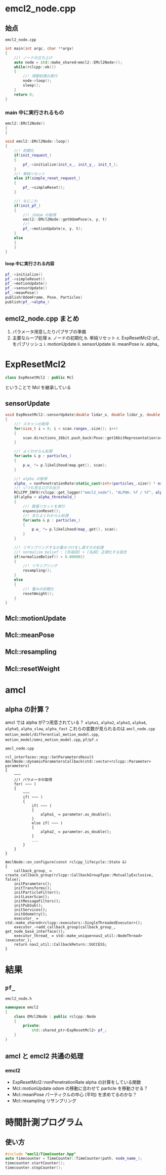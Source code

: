 # emcl2_node.cpp
## 始点
`emcl2_node.cpp`
``` C++
int main(int argc, char **argv)
{
    //! ノードの立ち上げ
    auto node = std::make_shared<emcl2::EMcl2Node>();
    while(rclcpp::ok())
    {
        //! 周期処理の実行
        node->loop();
        sleep();
    }
    return 0;
}
```

### main 中に実行されるもの
``` C++
emcl2::EMcl2Node()
{
}
```

``` C++
void emcl2::EMcl2Node::loop()
{
    //! 初期化
    if(init_request_)
    {
        pf_->initialize(init_x_, init_y_, init_t_);
    }
    //! 単純リセット
    else if(simple_reset_request_)
    {
        pf_->simpleReset();
    }

    //! なにこれ
    if(init_pf_)
    {
        //! /Odom の取得
        emcl2::EMcl2Node::getOdomPose(x, y, t)
        //! 
        pf_->motionUpdate(x, y, t);
    }
    else
    {
    }
}
```

#### loop 中に実行される内容
``` C++
pf_->initialize()
pf_->simpleReset()
pf_->motionUpdate()
pf_->sensorUpdate()
pf_->meanPose()
publish(OdomFrame, Pose, Particles)
publish(pf_->alpha_)
```

## emcl2_node.cpp まとめ
1. パラメータ用意したりパブサブの準備
2. 主要なループ処理
    a. ノードの初期化
    b. 単純リセット
    c. ExpResetMcl2::pf_ をパブリッシュ
          i. motionUpdate
         ii. sensorUpdate
        iii. meanPose
         iv. alpha_

# ExpResetMcl2
``` C++
class ExpResetMcl2 : public Mcl
```
ということで Mcl を継承している

## sensorUpdate
``` C++
void ExpResetMcl2::sensorUpdate(double lidar_x, double lidar_y, double lidar_t, bool inv)
{
    //! スキャンの取得
    for(size_t i = 0; i < scan.ranges_.size(); i++)
    {
        scan.directions_16bit.push_back(Pose::get16bitRepresentation(origin + sgn * i * scan.angle_increment_));
    }

    //! よくわからん処理
    for(auto & p : particles_)
    {
        p.w_ *= p.likelihood(map.get(), scan);
    }

    //! alpha の取得
    alpha_ = nonPenetrationRate(static_cast<int>(particles_.size() * extraction_rate_), map.get(), scan);
    //! いつも見るログの出力
    RCLCPP_INFO(rclcpp::get_logger("emcl2_node"), "ALPHA: %f / %f", alpha_, alpha_threshold_);
    if(alpha < alpha_threshold_)
    {
        //! 膨張リセットを実行
        expansionReset();
        //! またよくわからん処理
        for(auto & p : particles_)
        {
            p.w_ *= p.likelihood(map_.get(), scan);
        }
    }

    //! リサンプリングするか重みづけをし直すかの処理
    //! normalize belief : [形容詞] + [名詞] 正規化する信念
    if(normalizeBelief() > 0.000001)
    {
        //! リサンプリング
        resampling();
    }
    else
    {
        //! 重みの初期化
        resetWeight();
    }
}
```

## Mcl::motionUpdate
## Mcl::meanPose
## Mcl::resampling
## Mcl::resetWeight

# amcl
## alpha の計算？
amcl では alpha が7つ用意されている？
`alpha1`, `alpha2`, `alpha3`, `alpha4`, `alpha5`, `alpha_slow`, `alpha_fast`
これらの変数が見られるのは `amcl_node.cpp` `motion_model/differential_motion_model.cpp`, `motion_model/omni_motion_model.cpp`, `pf/pf.c`

`amcl_node.cpp`
```
rcl_interfaces::msg::SetParametersResult AmclNode::dynamicParametersCallback(std::vector<rclcpp::Parameter> parameters)
{
    ~~~
    //! パラメータの取得
    for( ~~~ )
    {
        ~~~
        if( ~~~ )
        {
            if( ~~~ )
            {
                alpha1_ = parameter.as_double();
            }
            else if( ~~~ )
            {
                alpha2_ = parameter.as_double();
            }
            ...
        }
    }
}
```

```
AmclNode::on_configure(const rclcpp_lifecycle::State &)
{
    callback_group_ = create_callback_group(rclcpp::CallbackGroupType::MutuallyExclusive, false);
    initParameters();
    initTransforms();
    initParticleFilter();
    initLaserScan();
    initMessageFilters();
    initPubSub();
    initServices();
    initOdometry();
    executor_ = std::make_shared<rclcpp::executors::SingleThreadedExecutor>();
    executor_->add_callback_group(callback_group_, get_node_base_interface());
    executor_thread_ = std::make_unique<nav2_util::NodeThread>(executor_);
    return nav2_util::CallbackReturn::SUCCESS;
}
```

# 結果
## `pf_`
`emcl2_node.h`
``` C++
namespace emcl2
{
    class EMcl2Node : public rclcpp::Node
    {
        private:
            std::shared_ptr<ExpResetMcl2> pf_;
    }
}
```

## amcl と emcl2 共通の処理
### emcl2
- ExpResetMcl2::nonPenetrationRate
    alpha の計算をしている関数
- Mcl::motionUpdate
    odom の移動に合わせて particle を移動させる？
- Mcl::meanPose
    パーティクルの中心 (平均) を求めてるのかな？
- Mcl::resampling
    リサンプリング


# 時間計測プログラム
## 使い方
``` C++
#include "emcl2/TimeCounter.hpp"
auto timecounter = TimeCounter::TimeCounter(path, node_name_);
timecounter.startCounter();
timecounter.stopCounter();
```

